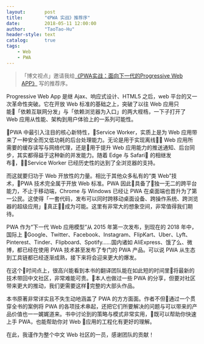 ```yaml
---
layout:       post
title:        "《PWA 实战》推荐序"
date:         2018-05-11 12:00:00
author:       "TaoTao-Hu"
header-style: text
catalog:      true
tags:
    - Web
    - PWA
---
```


> 「博文视点」邀请我给[《PWA实战：面向下一代的Progressive Web APP》](https://union-click.jd.com/jdc?e=&p=AyIGZRhfEgoaBVUbXBYyEgRXHF8UChI3EUQDS10iXhBeGlcJDBkNXg9JHU4YDk5ER1xOGRNLGEEcVV8BXURFUFdfC0RVU1JRUy1OVxUBEABRGlMVMmZMDxwsR2cWZVdbO2ocFV9cSB5qfnILWStaJQITBlcTWhYLEQJlK1sSMkRpVRpaFAMTAlUeWCUDIgdSG1oXARIPUx5eFAMiAFUSaxYBFAJVElgSCw4FURxTFAoiN2UYayUyEjdWKxl7UEEPUR5dFFYWBgYTXhZXFA5WTlMSVxoDUh9TQFFBAVUrWRQDFg4%3D) 写的推荐序。

Progressive Web App 是继 Ajax、响应式设计、HTML5 之后，web 平台的又一次革命性突破。它在开放 Web 标准的基础之上，突破了以往 Web 应用只能「依赖互联网分发」与「依赖浏览器为入口」的两大桎梏，一下子打开了 Web 应用从性能、架构到用户体验上的一系列可能性。

PWA 中最引入注目的核心新特性，Service Worker，实质上是为 Web 应用带来了一种安全而又低功耗的后台处理能力。无论是用于实现离线 Web 应用所需要的缓存读写与网络代理，还是用于提升 Web 应用能力的推送通知、后台同步，其实都得益于这种新的并发能力。随着 Edge 与 Safari 的相继发布，Service Worker 已经历史性的达到了全浏览器的支持。

而这就要归功于 Web 开放性的力量。相比于其他众多私有的“类 Web”技术，PWA 技术完全属于开放 Web 标准。PWA 因此具备了独一无二的跨平台能力，不止于移动端，Chrome 与 Windows 已经让 PWA 在桌面端也晋升为了第一公民。这使得「一套代码，发布可以同时跨移动桌面设备、跨操作系统、跨浏览器的超级应用」真正成为可能。这里有非常大的想象空间，非常值得我们期待。

PWA 作为“下一代 Web 应用模型”从 2015 年第一次发布，到现在的 2018 年中，国际上 Google、Twitter、Facebook、Instagram、FlipKart、Uber、Lyft、Pinterest、Tinder、Flipboard、Spotify……国内诸如 AliExpress、饿了么、微博，都已经在使用 PWA 技术甚至发布了专门的 PWA 产品。可以说 PWA 从生态到工具链都已经逐渐成熟，接下来将会迎来更大的爆发。

在这个时间点上，很高兴能看到本书的翻译团队能在如此短的时间里将最新的技术带回中文社区，非常难能可贵。本人也做过一些 PWA 的分享，但要对社区带来更大的推动，我们更需要这样完整的大部头作品。

本书原著非常详实且不失生动地涵盖了 PWA 的方方面面。作者不但通过一个贯穿全书的案例将 PWA 的各项技术串起，还把它们所要解决的问题与可以带来的产品价值也一一娓娓道来。书中讨论到的策略与模式非常实用，既可以帮助你快速上手 PWA，也能帮助你对 Web 应用的工程化有更好的理解。

在此，我谨作为整个中文 Web 社区的一员，感谢团队的贡献！

